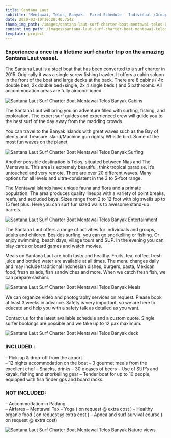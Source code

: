 ```yaml
---
title: Santana Laut
subtitle: 'Mentawai, Telos, Banyak - Fixed Schedule - Individual /Group bookings'
date: 2020-03-10T10:28:40.754Z
thumb_img_path: /images/santana-laut-surf-charter-boat-mentawai-telos-banyaks.jpg
content_img_path: /images/santana-laut-surf-charter-boat-mentawai-telos-banyaks.jpg
template: project
---
```

### Experience a once in a lifetime surf charter trip on the amazing Santana Laut vessel.

The Santana Laut is a steel boat that has been converted to a surf charter in 2015. Originally it was a single screw fishing trawler. It offers a cabin saloon in the front of the boat and large decks at the back. There are 8 cabins ( 4x double bed, 2x double bed+single, 2x 4 single beds ) and 5 bathrooms. All accommodation areas are fully airconditioned.

![Santana Laut Surf Charter Boat Mentawai Telos Banyak Cabins](/images/santan-laut-surf-charter-mentawai-cabins.jpg "Santana Laut Surf Charter Boat Mentawai Telos Banyak Cabins")

The Santana Laut will bring you an adventure filled with surfing, fishing, and exploration. The expert surf guides and experienced crew will guide you to the best surf of the day away from the madding crowds.

You can travel to the Banyak Islands with great waves such as the Bay of plenty and Treasure island/Machine gun rights/ Whistle bird. Some of the most fun waves on the planet.

![Santana Laut Surf Charter Boat Mentawai Telos Banyak  Surfing](/images/santana-laut-surf-charter-boat-mentawai-telos-banyak-surfing.jpg "Santana Laut Surf Charter Boat Mentawai Telos Banyak  Surfing")

Another possible destination is Telos, situated between Nias and The Mentawais. This area is extremely beautiful, think tropical paradise. It’s untouched and very remote. There are over 20 different waves. Many options for all levels and ultra-consistent in the 3 to 5-foot range.

The Mentawai Islands have unique fauna and flora and a primate population. The area produces quality lineups with a variety of point breaks, reefs, and secluded bays. Sizes range from 2 to 12 foot with big swells up to 15 feet plus. Here you can surf fun sized walls to awesome stand-up barrels.

![Santana Laut Surf Charter Boat Mentawai Telos Banyak Entertainment](/images/santana-laut-surf-charter-mentawai-entertainment-area.jpg "Santana Laut Surf Charter Boat Mentawai Telos Banyak  Entertainment")

The Santana Laut offers a range of activities for individuals and groups, adults and children. Besides surfing, you can go snorkelling or fishing. Or enjoy swimming, beach days, village tours and SUP. In the evening you can play cards or board games and watch movies.

Meals on Santana Laut are both tasty and healthy. Fruits, tea, coffee, fresh juice and bottled water are available at all times. The menu changes daily and may include traditional Indonesian dishes, burgers, pasta, Mexican food, fresh salads, fish sandwiches and more. When we catch fresh fish, we can prepare sashimi.

![Santana Laut Surf Charter Boat Mentawai Telos Banyak Meals](/images/santana-laut-surf-charter-boat-mentawai-telos-banyak-meals.jpg "Santana Laut Surf Charter Boat Mentawai Telos Banyak  Meals")

We can organize video and photography services on request. Please book at least 3 weeks in advance. Safety is very important, so we are here to educate and help you with a safety talk as detailed as you want.

Contact us for the latest available schedule and a custom quote. Single surfer bookings are possible and we take up to 12 pax maximum.

![Santana Laut Surf Charter Boat Mentawai Telos Banyak deck](/images/santana-laut-surf-charter-boat-mentawai-telos-banyak-deck.jpg "Santana Laut Surf Charter Boat Mentawai Telos Banyak deck")

### INCLUDED :

– Pick-up & drop-off from the airport \
– 12 nights accommodation on the boat
– 3 gourmet meals from the excellent chef
– Snacks, drinks
– 30 x cases of beers
– Use of SUP’s and kayak, fishing and snorkelling gear
– Tender boat for up to 10 people, equipped with fish finder gps and board racks.

### NOT INCLUDED:

– Accommodation in Padang \
– Airfares
– Mentawai Tax
– Yoga ( on request @ extra cost )
– Healthy organic food ( on request @ extra cost )
– Apnea and surf survival course ( on request @ extra cost)

![Santana Laut Surf Charter Boat Mentawai Telos Banyak Nature views](/images/santana-laut-surf-charter-mentawai-nature-views.jpg "Santana Laut Surf Charter Boat Mentawai Telos Banyak Nature Views")